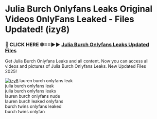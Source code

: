 # Julia Burch Onlyfans Leaks Original Videos 0nlyFans Leaked - Files Updated! (izy8)

<h3>🔴 CLICK HERE 🌐==►► <a href="https://tinyurl.com/2wckxsce" rel="nofollow">Julia Burch Onlyfans Leaks Updated Files</a></h3>

Get Julia Burch Onlyfans Leaks and all content. Now you can access all videos and pictures of Julia Burch Onlyfans Leaks. New Updated Files 2025!

[![izy8](https://i.imgur.com/AFduVYN.gif)](https://tinyurl.com/2wckxsce)
lauren burch onlyfans leak<br>
julia burch onlyfans leak<br>
julia burch onlyfans leaks<br>
lauren burch onlyfans nude<br>
lauren burch leaked onlyfans<br>
burch twins onlyfans leaked<br>
burch twins onlyfan